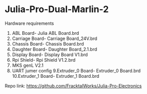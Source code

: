 # Julia-Pro-Dual-Marlin-2

Hardware requirements

1. ABL Board- Julia ABL Board.brd
2. Carriage Board- Carriage Board_24V.brd
3. Chassis Board- Chassis Board.brd
4. Daughter Board- Daughter Board_2.1.brd
5. Display Board- Display Board V1.brd
6. Rpi Shield- Rpi Shield V1.2.brd
7. MKS genL V2.1
8. UART jumer config
9.Extruder_0 Board- Extruder_0 Board.brd
10.Extruder_1 Board- Extruder_1 Board.brd

Repo link: https://github.com/FracktalWorks/Julia-Pro-Electronics
